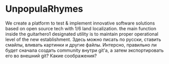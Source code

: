 # UnpopulaRhymes
We create a platform to test &amp; implement innovative software solutions based on open source tech with 1/6 land localization.
the main function inside the guitarhero1 designated utility is to maintain proper operational level of the new establishment.
Здесь можно писать по русски, ставить смайлы, вливать картинки и другие файлы. 
Интерсно, правильно ли будет сначала создать community внутри git'а, а затем экспортировать его во внешний git? Какие соображения?
